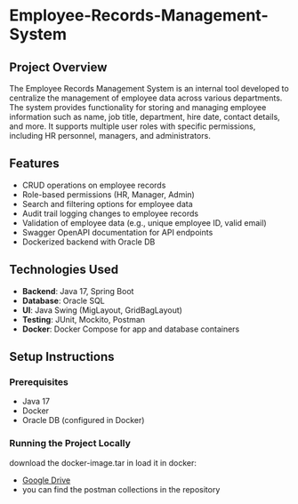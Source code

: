 # Employee-Records-Management-System
## Project Overview

The Employee Records Management System is an internal tool developed to centralize the management of employee data across various departments. The system provides functionality for storing and managing employee information such as name, job title, department, hire date, contact details, and more. It supports multiple user roles with specific permissions, including HR personnel, managers, and administrators.

## Features
- CRUD operations on employee records
- Role-based permissions (HR, Manager, Admin)
- Search and filtering options for employee data
- Audit trail logging changes to employee records
- Validation of employee data (e.g., unique employee ID, valid email)
- Swagger OpenAPI documentation for API endpoints
- Dockerized backend with Oracle DB

## Technologies Used
- **Backend**: Java 17, Spring Boot
- **Database**: Oracle SQL
- **UI**: Java Swing (MigLayout, GridBagLayout)
- **Testing**: JUnit, Mockito, Postman
- **Docker**: Docker Compose for app and database containers

## Setup Instructions

### Prerequisites
- Java 17
- Docker
- Oracle DB (configured in Docker)


### Running the Project Locally
download the docker-image.tar in load it in docker:
- [Google Drive](https://drive.google.com/file/d/1JELEr8CtkIhdPgjyzGmALlvtLe3N0Ljo/view?usp=sharing)
- you can find the postman collections in the repository 
